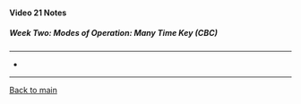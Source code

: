 #### Video 21 Notes

##### Week Two: Modes of Operation: Many Time Key (CBC)
---
- 

---

[Back to main](https://github.com/rot0xd/Coursera/blob/master/Cryptography/I/README.md)


